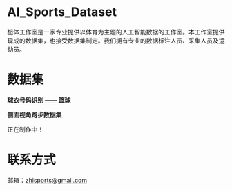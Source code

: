 # AI_Sports_Dataset
栀体工作室是一家专业提供以体育为主题的人工智能数据的工作室。本工作室提供现成的数据集，也接受数据集制定。我们拥有专业的数据标注人员、采集人员及运动员。

# 数据集

[**球衣号码识别 —— 篮球**](data/Jersey_Number_Recognition)

**侧面视角跑步数据集**

正在制作中！


# 联系方式

邮箱：zhisports@gmail.com

